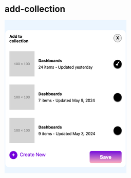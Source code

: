# add-collection

<img src="screenshot.png" width="400px" height="auto" alt="screenshot of card" />
